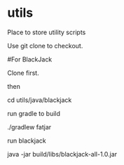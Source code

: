 # utils
Place to store utility scripts

Use git clone to checkout.

#For BlackJack

Clone first.

then

cd utils/java/blackjack

run gradle to build

./gradlew fatjar

run blackjack

java -jar build/libs/blackjack-all-1.0.jar



